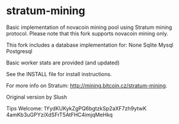 stratum-mining
==============

Basic implementation of novacoin mining pool using Stratum mining protocol. Please note that this fork supports novacoin mining only.

This fork includes a database implementation for:
	None
	Sqlite
	Mysql
	Postgresql

Basic worker stats are provided (and updated)

See the INSTALL file for install instructions.

For more info on Stratum:
http://mining.bitcoin.cz/stratum-mining.

Original version by Slush

Tips Welcome: 1YydKUKykZgPQ6bgtzkSp2aXF7zh9ytwK 4amKb3uGPYziXdSFrT5AtFHC4imjqMeHkq
